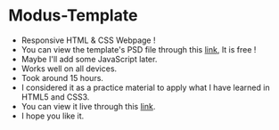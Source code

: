 # Modus-Template
- Responsive HTML &amp; CSS Webpage !
- You can view the template's PSD file through this [link](https://www.graphberry.com/item/modus-single-page-portfolio-psd-template), It is free !
- Maybe I'll add some JavaScript later.
- Works well on all devices.
- Took around 15 hours.
- I considered it as a practice material to apply what I have learned in HTML5 and CSS3.
- You can view it live through this [link](https://philopaterhany.github.io/Modus-Template/).
- I hope you like it.
